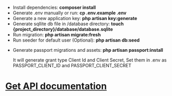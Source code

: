 <ul>
    <li>Install dependencies: <strong>composer install</strong></li>
    <li>Generate .env manually or run: <strong>cp .env.example .env</strong></li>
    <li>Generate a new application key: <strong>php artisan key:generate</strong></li>
    <li>Generate sqllite db file in /database directory: <strong>touch {project_directory}/database/database.sqlite</strong></li>
    <li>Run migration: <strong>php artisan migrate:fresh</strong></li>
    <li>Run seeder for default user (Optional): <strong>php artisan db:seed</strong></li>
    <li>
        <p>Generate passport migrations and assets: <strong>php artisan passport:install</strong></p>
        <p>It will generate grant type Client Id and Client Secret, Set them in .env as PASSPORT_CLIENT_ID and PASSPORT_CLIENT_SECRET</p>
    </li>
</ul>

# [Get API documentation](https://documenter.getpostman.com/view/23156310/2sAYX8Jgad)
